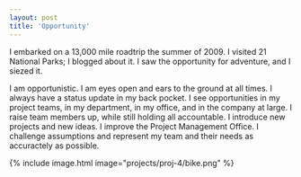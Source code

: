 ```yaml
---
layout: post
title: 'Opportunity'
---
```


I embarked on a 13,000 mile roadtrip the summer of 2009.  I visited 21 National Parks; I blogged about it.  I saw the opportunity for adventure, and I siezed it.

I am opportunistic.  I am eyes open and ears to the ground at all times.  I always have a status update in my back pocket.  I see opportunities in my project teams, in my department, in my office, and in the company at large.  I raise team members up, while still holding all accountable.  I introduce new projects and new ideas.  I improve the Project Management Office.  I challenge assumptions and represent my team and their needs as accuractely as possible.  

{% include image.html image="projects/proj-4/bike.png" %}

